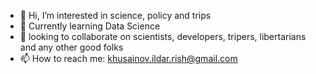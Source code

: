 - 👀 Hi, I’m interested in science, policy and trips
- 🌱 Currently learning Data Science
- 💞️ looking to collaborate on scientists, developers, tripers, libertarians and any other good folks 
- 📫 How to reach me: khusainov.ildar.rish@gmail.com

<!---
hildar/hildar is a ✨ special ✨ repository because its `README.md` (this file) appears on your GitHub profile.
You can click the Preview link to take a look at your changes.
--->
